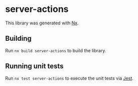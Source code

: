 # server-actions

This library was generated with [Nx](https://nx.dev).

## Building

Run `nx build server-actions` to build the library.

## Running unit tests

Run `nx test server-actions` to execute the unit tests via [Jest](https://jestjs.io).
